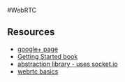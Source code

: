 #WebRTC

## Resources
* [google+ page](https://plus.google.com/+WebRTCorg/posts)
* [Getting Started book](http://www.amazon.com/Getting-Started-WebRTC-Rob-Manson/dp/1782166300/ref=cm_cr_pr_product_top)
* [abstraction library - uses socket.io](https://github.com/webRTC/webRTC.io)
* [webrtc basics](http://www.html5rocks.com/en/tutorials/webrtc/basics/)

